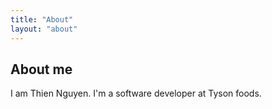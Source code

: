 ```yaml
---
title: "About"
layout: "about"
---
```

## About me

I am Thien Nguyen. I'm a software developer at Tyson foods.

